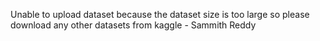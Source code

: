 Unable to upload dataset because the dataset size is too large so please download any other datasets from kaggle - Sammith Reddy
